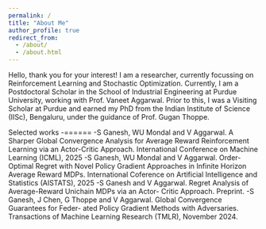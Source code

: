 ```yaml
---
permalink: /
title: "About Me"
author_profile: true
redirect_from: 
  - /about/
  - /about.html
---
```


Hello, thank you for your interest! I am a researcher, currently focussing on Reinforcement Learning and Stochastic Optimization. Currently, I am a Postdoctoral Scholar in the School of Industrial Engineering at Purdue University, working with Prof. Vaneet Aggarwal. Prior to this, I was a Visiting Scholar at Purdue and earned my PhD from the Indian Institute of Science (IISc), Bengaluru, under the guidance of Prof. Gugan Thoppe.

Selected works
-======
-S Ganesh, WU Mondal and V Aggarwal. A Sharper Global Convergence Analysis for Average
Reward Reinforcement Learning via an Actor-Critic Approach. International Conference on
Machine Learning (ICML), 2025
-S Ganesh, WU Mondal and V Aggarwal. Order-Optimal Regret with Novel Policy Gradient
Approaches in Infinite Horizon Average Reward MDPs. International Coference on Artificial
Intelligence and Statistics (AISTATS), 2025
-S Ganesh and V Aggarwal. Regret Analysis of Average-Reward Unichain MDPs via an Actor-
Critic Approach. Preprint.
-S Ganesh, J Chen, G Thoppe and V Aggarwal. Global Convergence Guarantees for Feder-
ated Policy Gradient Methods with Adversaries. Transactions of Machine Learning Research
(TMLR), November 2024.


